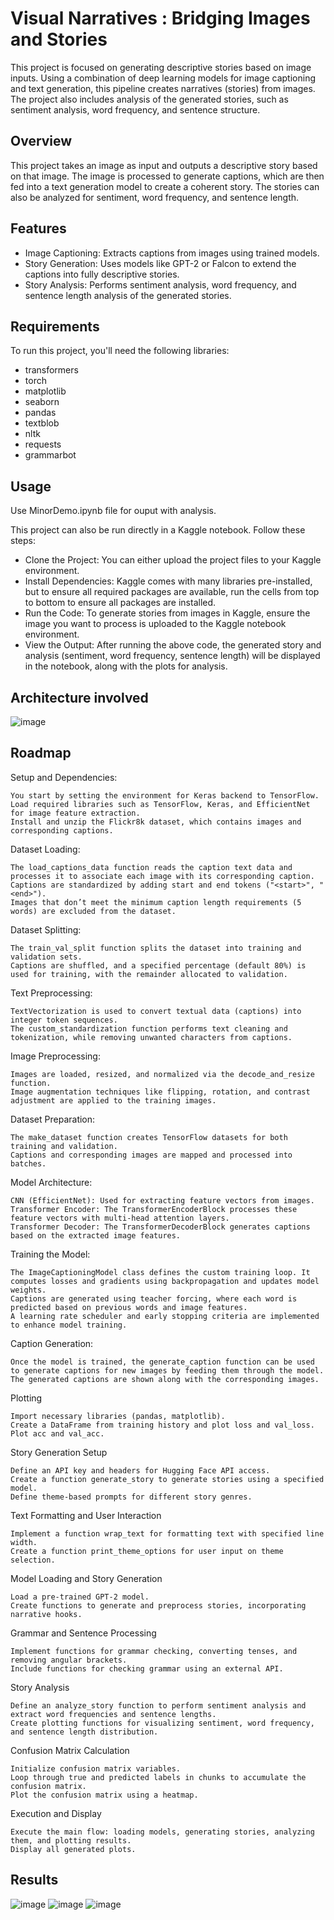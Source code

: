 
# Visual Narratives : Bridging Images and Stories

This project is focused on generating descriptive stories based on image inputs. Using a combination of deep learning models for image captioning and text generation, this pipeline creates narratives (stories) from images. The project also includes analysis of the generated stories, such as sentiment analysis, word frequency, and sentence structure.


## Overview
This project takes an image as input and outputs a descriptive story based on that image. The image is processed to generate captions, which are then fed into a text generation model to create a coherent story. The stories can also be analyzed for sentiment, word frequency, and sentence length.
## Features

- Image Captioning: Extracts captions from images using trained models.
- Story Generation: Uses models like GPT-2 or Falcon to extend the captions into fully descriptive stories.
- Story Analysis: Performs sentiment analysis, word frequency, and sentence length analysis of the generated stories.


## Requirements
To run this project, you'll need the following libraries:

- transformers
- torch
- matplotlib
- seaborn
- pandas
- textblob
- nltk
- requests
- grammarbot


## Usage
Use MinorDemo.ipynb file for ouput with analysis.

This project can also be run directly in a Kaggle notebook. Follow these steps:

- Clone the Project: You can either upload the project files to your Kaggle environment.
- Install Dependencies: Kaggle comes with many libraries pre-installed, but to ensure all required packages are available, run the cells from top to bottom to ensure all packages are installed.
- Run the Code: To generate stories from images in Kaggle, ensure the image you want to process is uploaded to the Kaggle notebook environment.
- View the Output: After running the above code, the generated story and analysis (sentiment, word frequency, sentence length) will be displayed in the notebook, along with the plots for analysis.


## Architecture involved

![image](https://github.com/user-attachments/assets/5c476217-08df-499a-b7ee-9e3741f7da57)




## Roadmap

Setup and Dependencies:

    You start by setting the environment for Keras backend to TensorFlow.
    Load required libraries such as TensorFlow, Keras, and EfficientNet for image feature extraction.
    Install and unzip the Flickr8k dataset, which contains images and corresponding captions.

Dataset Loading:

    The load_captions_data function reads the caption text data and processes it to associate each image with its corresponding caption. Captions are standardized by adding start and end tokens ("<start>", "<end>").
    Images that don’t meet the minimum caption length requirements (5 words) are excluded from the dataset.

Dataset Splitting:

    The train_val_split function splits the dataset into training and validation sets.
    Captions are shuffled, and a specified percentage (default 80%) is used for training, with the remainder allocated to validation.

Text Preprocessing:

    TextVectorization is used to convert textual data (captions) into integer token sequences.
    The custom_standardization function performs text cleaning and tokenization, while removing unwanted characters from captions.

Image Preprocessing:

    Images are loaded, resized, and normalized via the decode_and_resize function.
    Image augmentation techniques like flipping, rotation, and contrast adjustment are applied to the training images.

Dataset Preparation:

    The make_dataset function creates TensorFlow datasets for both training and validation.
    Captions and corresponding images are mapped and processed into batches.

Model Architecture:

    CNN (EfficientNet): Used for extracting feature vectors from images.
    Transformer Encoder: The TransformerEncoderBlock processes these feature vectors with multi-head attention layers.
    Transformer Decoder: The TransformerDecoderBlock generates captions based on the extracted image features.

Training the Model:

    The ImageCaptioningModel class defines the custom training loop. It computes losses and gradients using backpropagation and updates model weights.
    Captions are generated using teacher forcing, where each word is predicted based on previous words and image features.
    A learning rate scheduler and early stopping criteria are implemented to enhance model training.

Caption Generation:

    Once the model is trained, the generate_caption function can be used to generate captions for new images by feeding them through the model.
    The generated captions are shown along with the corresponding images.
 Plotting

    Import necessary libraries (pandas, matplotlib).
    Create a DataFrame from training history and plot loss and val_loss.
    Plot acc and val_acc.

Story Generation Setup

    Define an API key and headers for Hugging Face API access.
    Create a function generate_story to generate stories using a specified model.
    Define theme-based prompts for different story genres.

Text Formatting and User Interaction

    Implement a function wrap_text for formatting text with specified line width.
    Create a function print_theme_options for user input on theme selection.

Model Loading and Story Generation

    Load a pre-trained GPT-2 model.
    Create functions to generate and preprocess stories, incorporating narrative hooks.

Grammar and Sentence Processing

    Implement functions for grammar checking, converting tenses, and removing angular brackets.
    Include functions for checking grammar using an external API.

Story Analysis

    Define an analyze_story function to perform sentiment analysis and extract word frequencies and sentence lengths.
    Create plotting functions for visualizing sentiment, word frequency, and sentence length distribution.

Confusion Matrix Calculation

    Initialize confusion matrix variables.
    Loop through true and predicted labels in chunks to accumulate the confusion matrix.
    Plot the confusion matrix using a heatmap.

Execution and Display

    Execute the main flow: loading models, generating stories, analyzing them, and plotting results.
    Display all generated plots.
## Results
![image](https://github.com/user-attachments/assets/1e5bf335-dfa3-442b-9a5b-afda71822a65)
![image](https://github.com/user-attachments/assets/d816fc97-ac6d-4986-b576-a1602a265f6f)
![image](https://github.com/user-attachments/assets/71f969a7-63cb-40ed-9ecb-c38e3cd696a7)


